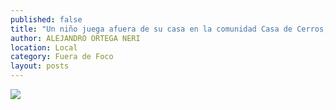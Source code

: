 ```yaml
---
published: false
title: "Un niño juega afuera de su casa en la comunidad Casa de Cerros, en Pánuco"
author: ALEJANDRO ORTEGA NERI
location: Local
category: Fuera de Foco
layout: posts
---
```


![](http://i.imgur.com/JI1pj1mm.jpg)
